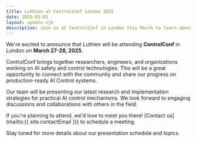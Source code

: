 ```yaml
---
title: Luthien at ControlConf London 2025
date: 2025-03-01
layout: update.njk
description: Join us at ControlConf in London this March to learn about our latest work in AI Control.
---
```


We're excited to announce that Luthien will be attending **ControlConf** in London on **March 27-28, 2025**.

ControlConf brings together researchers, engineers, and organizations working on AI safety and control technologies. This will be a great opportunity to connect with the community and share our progress on production-ready AI Control systems.

Our team will be presenting our latest research and implementation strategies for practical AI control mechanisms. We look forward to engaging discussions and collaborations with others in the field.

If you're planning to attend, we'd love to meet you there! [Contact us](mailto:{{ site.contactEmail }}) to schedule a meeting.

Stay tuned for more details about our presentation schedule and topics.